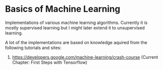 # Basics of Machine Learning 

Implementations of various machine learning algorithms. Currently it is mostly supervised learning but I might later extend it to unsupervised learning.


A lot of the implementations are based on knowledge aquired from the following tutorials and sites:

1. https://developers.google.com/machine-learning/crash-course (Current Chapter: First Steps with Tensorflow)
